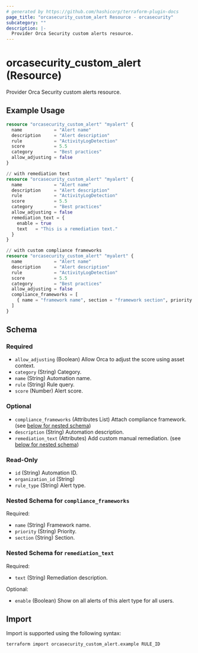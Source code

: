 ```yaml
---
# generated by https://github.com/hashicorp/terraform-plugin-docs
page_title: "orcasecurity_custom_alert Resource - orcasecurity"
subcategory: ""
description: |-
  Provider Orca Security custom alerts resource.
---
```


# orcasecurity_custom_alert (Resource)

Provider Orca Security custom alerts resource.

## Example Usage

```terraform
resource "orcasecurity_custom_alert" "myalert" {
  name            = "Alert name"
  description     = "Alert description"
  rule            = "ActivityLogDetection"
  score           = 5.5
  category        = "Best practices"
  allow_adjusting = false
}

// with remediation text
resource "orcasecurity_custom_alert" "myalert" {
  name            = "Alert name"
  description     = "Alert description"
  rule            = "ActivityLogDetection"
  score           = 5.5
  category        = "Best practices"
  allow_adjusting = false
  remediation_text = {
    enable = true
    text   = "This is a remediation text."
  }
}

// with custom compliance frameworks
resource "orcasecurity_custom_alert" "myalert" {
  name            = "Alert name"
  description     = "Alert description"
  rule            = "ActivityLogDetection"
  score           = 5.5
  category        = "Best practices"
  allow_adjusting = false
  compliance_frameworks = [
    { name = "framework name", section = "framework section", priority = "low" }
  ]
}
```

<!-- schema generated by tfplugindocs -->
## Schema

### Required

- `allow_adjusting` (Boolean) Allow Orca to adjust the score using asset context.
- `category` (String) Category.
- `name` (String) Automation name.
- `rule` (String) Rule query.
- `score` (Number) Alert score.

### Optional

- `compliance_frameworks` (Attributes List) Attach compliance framework. (see [below for nested schema](#nestedatt--compliance_frameworks))
- `description` (String) Automation description.
- `remediation_text` (Attributes) Add custom manual remediation. (see [below for nested schema](#nestedatt--remediation_text))

### Read-Only

- `id` (String) Automation ID.
- `organization_id` (String)
- `rule_type` (String) Alert type.

<a id="nestedatt--compliance_frameworks"></a>
### Nested Schema for `compliance_frameworks`

Required:

- `name` (String) Framework name.
- `priority` (String) Priority.
- `section` (String) Section.


<a id="nestedatt--remediation_text"></a>
### Nested Schema for `remediation_text`

Required:

- `text` (String) Remediation description.

Optional:

- `enable` (Boolean) Show on all alerts of this alert type for all users.

## Import

Import is supported using the following syntax:

```shell
terraform import orcasecurity_custom_alert.example RULE_ID
```
